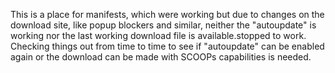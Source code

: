 This is a place for manifests, which were working but due to changes on the download site, like popup blockers and similar, neither the "autoupdate" is working nor the last working download file is available.stopped to work.
Checking things out from time to time to see if "autoupdate" can be enabled again or the download can be made with SCOOPs capabilities is needed.
